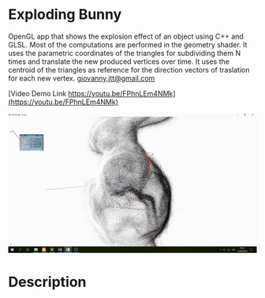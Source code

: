 # Exploding Bunny
OpenGL app that shows the explosion effect of an object using C++ and GLSL. Most of the computations are performed in the geometry shader. It uses the parametric coordinates of the triangles for subdividing them N times and translate the new produced vertices over time. It uses the centroid of the triangles as reference for the direction vectors of traslation for each new vertex. giovanny.jtt@gmail.com

[Video Demo Link https://youtu.be/FPhnLEm4NMk](https://youtu.be/FPhnLEm4NMk)

![Exploding Bunny Image](./images/exploding_bunny_gif.gif "Exploding Bunny Gif")

# Description
